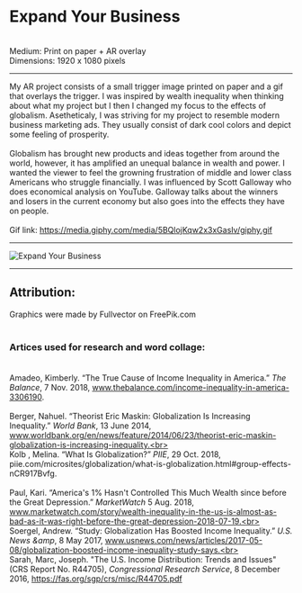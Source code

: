 # Expand Your Business
<br>
Medium: Print on paper + AR overlay <br>
Dimensions: 1920 x 1080 pixels

---------------------------

My AR project consists of a small trigger image printed on paper and a gif that overlays the trigger. I was inspired by wealth inequality when thinking about what my project but I then I changed my focus to the effects of globalism. Asetheticaly, I was striving for my project to resemble modern business marketing ads. They usually consist of dark cool colors and depict some feeling of prosperity.
<br>
<br>
Globalism has brought new products and ideas together from around the world, however, it has amplified an unequal balance in wealth and power. I wanted the viewer to feel the growning frustration of middle and lower class Americans who struggle financially. I was influenced by Scott Galloway who does economical analysis on YouTube. Galloway talks about the winners and losers in the current economy but also goes into the effects they have on people.
<br>
<br>
Gif link: https://media.giphy.com/media/5BQlojKqw2x3xGasIv/giphy.gif

----------------------------

![Expand Your Business](https://i.imgur.com/6DbS9gv.png)

----------------------------
## Attribution:
Graphics were made by Fullvector on FreePik.com <br><br>

### Artices used for research and word collage: <br><br>
Amadeo, Kimberly. “The True Cause of Income Inequality in America.” *The Balance*, 7 Nov. 2018, www.thebalance.com/income-inequality-in-america-3306190. <br><br>
Berger, Nahuel. “Theorist Eric Maskin: Globalization Is Increasing Inequality.” *World Bank*, 13 June 2014, www.worldbank.org/en/news/feature/2014/06/23/theorist-eric-maskin-globalization-is-increasing-inequality.<br><br>
Kolb , Melina. “What Is Globalization?” *PIIE*, 29 Oct. 2018, piie.com/microsites/globalization/what-is-globalization.html#group-effects-nCR917Bvfg.<br><br>
Paul, Kari. “America's 1% Hasn't Controlled This Much Wealth since before the Great Depression.” *MarketWatch* 5 Aug. 2018, www.marketwatch.com/story/wealth-inequality-in-the-us-is-almost-as-bad-as-it-was-right-before-the-great-depression-2018-07-19.<br><br>
Soergel, Andrew. “Study: Globalization Has Boosted Income Inequality.” *U.S. News &amp*, 8 May 2017, www.usnews.com/news/articles/2017-05-08/globalization-boosted-income-inequality-study-says.<br><br>
Sarah, Marc, Joseph. "The U.S. Income Distribution: Trends and Issues" (CRS Report No. R44705), *Congressional Research Service*, 8 December 2016, https://fas.org/sgp/crs/misc/R44705.pdf <br><br>
